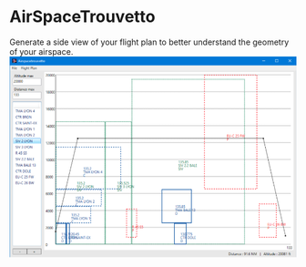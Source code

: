 # AirSpaceTrouvetto
Generate a side view of your flight plan to better understand the geometry of your airspace.
![# ASTT_screenshot](Screenshot_4.png "ASTT_screenshot")
